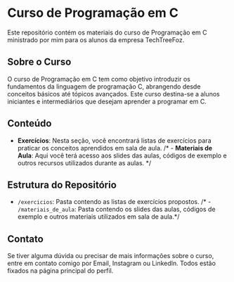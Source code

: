 # Curso de Programação em C

Este repositório contém os materiais do curso de Programação em C ministrado por mim para os alunos da empresa TechTreeFoz.

## Sobre o Curso

O curso de Programação em C tem como objetivo introduzir os fundamentos da linguagem de programação C, abrangendo desde conceitos básicos até tópicos avançados. Este curso destina-se a alunos iniciantes e intermediários que desejam aprender a programar em C.

## Conteúdo

- **Exercícios**: Nesta seção, você encontrará listas de exercícios para praticar os conceitos aprendidos em sala de aula.
/* - **Materiais de Aula**: Aqui você terá acesso aos slides das aulas, códigos de exemplo e outros recursos utilizados durante as aulas. */

## Estrutura do Repositório

- `/exercicios`: Pasta contendo as listas de exercícios propostos.
/* - `/materiais_de_aula`: Pasta contendo os slides das aulas, códigos de exemplo e outros materiais utilizados em sala de aula.*/

## Contato

Se tiver alguma dúvida ou precisar de mais informações sobre o curso, entre em contato comigo por Email, Instagram ou LinkedIn. Todos estão fixados na página principal do perfil.

